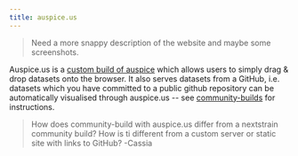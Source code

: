 ```yaml
---
title: auspice.us
---
```


> Need a more snappy description of the website and maybe some screenshots.


Auspice.us is a [custom build of auspice](build-server/introduction.md) which allows users to simply drag & drop datasets onto the browser.
It also serves datasets from a GitHub, i.e. datasets which you have committed to a public github repository can be automatically visualised through auspice.us -- see [community-builds](auspice-us/community-builds.md) for instructions.

> How does community-build with auspice.us differ from a nextstrain community build? How is ti different from a custom server or static site with links to GitHub? -Cassia
